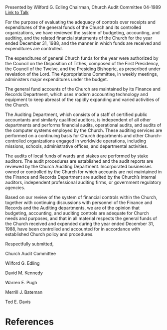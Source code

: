 Presented by Wilford G. Edling
Chairman, Church Audit Committee
04-1989
[Link to Talk](https://www.churchofjesuschrist.org/study/general-conference/1989/04/the-church-audit-committee-report?lang=eng)

For the purpose of evaluating the adequacy of controls over receipts and expenditures of the general funds of the Church and its controlled organizations, we have reviewed the system of budgeting, accounting, and auditing, and the related financial statements of the Church for the year ended December 31, 1988, and the manner in which funds are received and expenditures are controlled.

The expenditures of general Church funds for the year were authorized by the Council on the Disposition of Tithes, composed of the First Presidency, the Council of the Twelve, and the Presiding Bishopric, as prescribed under revelation of the Lord. The Appropriations Committee, in weekly meetings, administers major expenditures under the budget.

The general fund accounts of the Church are maintained by its Finance and Records Department, which uses modern accounting technology and equipment to keep abreast of the rapidly expanding and varied activities of the Church.

The Auditing Department, which consists of a staff of certified public accountants and similarly qualified auditors, is independent of all other departments and performs financial audits, operational audits, and audits of the computer systems employed by the Church. These auditing services are performed on a continuing basis for Church departments and other Church-controlled organizations engaged in worldwide operations, including missions, schools, administrative offices, and departmental activities.

The audits of local funds of wards and stakes are performed by stake auditors. The audit procedures are established and the audit reports are reviewed by the Church Auditing Department. Incorporated businesses owned or controlled by the Church for which accounts are not maintained in the Finance and Records Department are audited by the Church’s internal auditors, independent professional auditing firms, or government regulatory agencies.

Based on our review of the system of financial controls within the Church, together with continuing discussions with personnel of the Finance and Records and the Auditing departments, we are of the opinion that budgeting, accounting, and auditing controls are adequate for Church needs and purposes, and that in all material respects the general funds of the Church received and expended during the year ended December 31, 1988, have been controlled and accounted for in accordance with established Church policy and procedures.

Respectfully submitted,



Church Audit Committee

Wilford G. Edling

David M. Kennedy

Warren E. Pugh

Merrill J. Bateman

Ted E. Davis

# References
